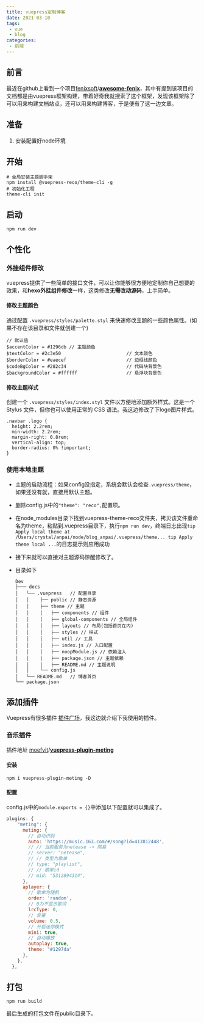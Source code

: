 ```yaml
---
title: vuepress定制博客
date: 2021-03-10
tags:
 - vue
 - blog
categories:
 - 前端
---
```

## 前言

最近在github上看到一个项目[fenixsoft](https://github.com/fenixsoft)/**[awesome-fenix](https://github.com/fenixsoft/awesome-fenix)**，其中有提到该项目的文档都是由vuepress框架构建，带着好奇我就搜索了这个框架，发现该框架除了可以用来构建文档站点，还可以用来构建博客，于是便有了这一边文章。

## 准备

1. 安装配置好node环境

## 开始

```shell
# 全局安装主题脚手架
npm install @vuepress-reco/theme-cli -g
# 初始化工程
theme-cli init
```

## 启动

```shell
npm run dev
```

## 个性化

### 外挂组件修改

vuepress提供了一些简单的接口文件，可以让你能够很方便地定制你自己想要的效果，和**hexo外挂组件修改**一样，这类修改**无需改动源码**，上手简单。

#### 修改主题颜色

通过配置 `.vuepress/styles/palette.styl` 来快速修改主题的一些颜色属性。(如果不存在该目录和文件就创建一个)

```stylus
// 默认值
$accentColor = #1296db // 主题颜色
$textColor = #2c3e50                        // 文本颜色
$borderColor = #eaecef                      // 边框线颜色
$codeBgColor = #282c34                      // 代码块背景色
$backgroundColor = #ffffff                  // 悬浮块背景色
```

#### 修改主题样式

创建一个 `.vuepress/styles/index.styl` 文件以方便地添加额外样式。这是一个 Stylus 文件，但你也可以使用正常的 CSS 语法。我这边修改了下logo图片样式。

```stylus
.navbar .logo {
  height: 2.2rem;
  min-width: 2.2rem;
  margin-right: 0.8rem;
  vertical-align: top;
  border-radius: 0% !important;
}
```

### 使用本地主题

- 主题的启动流程：如果config没指定，系统会默认会检查`.vuepress/theme`，如果还没有就，直接用默认主题。

- 删除config.js中的`"theme": "reco",`配置项。

- 在node_modules目录下找到vuepress-theme-reco文件夹，拷贝该文件重命名为theme，粘贴到.vuepress目录下，执行`npm run dev`，终端日志出现`tip Apply local theme at /Users/crystal/anpai/node/blog_anpai/.vuepress/theme...
  tip Apply theme local ...`的日志提示则应用成功

- 接下来就可以直接对主题源码惊醒修改了。

- 目录如下

  ```
  Dev
  ├─── docs
  │   └── .vuepress   // 配置目录
  │   │    ├── public // 静态资源
  │   │    ├── theme // 主题
  │   │    │   ├── components // 组件
  │   │    │   ├── global-components // 全局组件
  │   │    │   ├── layouts // 布局(包括首页在内)
  │   │    │   ├── styles // 样式
  │   │    │   ├── util // 工具
  │   │    │   ├── index.js // 入口配置
  │   │    │   ├── noopModule.js // 依赖注入
  │   │    │   ├── package.json // 主题依赖
  │   │    │   ├── README.md // 主题说明
  │   │    └── config.js
  │   └── README.md   // 博客首页
  └── package.json
  ```

## 添加插件

Vuepress有很多插件 [插件广场](https://vuepress-theme-reco.recoluan.com/views/other/recommend.html)，我这边就介绍下我使用的插件。

### 音乐插件

插件地址 [moefyit](https://github.com/moefyit)/**[vuepress-plugin-meting](https://github.com/moefyit/vuepress-plugin-meting)**

#### 安装

```shell
npm i vuepress-plugin-meting -D
```

#### 配置

config.js中的`module.exports = {}`中添加以下配置就可以集成了。

```javascript
plugins: {
    "meting": {
      meting: {
        // 自动识别
        auto: 'https://music.163.com/#/song?id=413812448',
        // // 当前服务为netease -> 网易
        // server: "netease",
        // // 类型为歌单
        // type: "playlist",
        // // 歌单id
        // mid: "5312894314",
      },
      aplayer: {
        // 歌单为随机
        order: 'random',
        // 0为不显示歌词
        lrcType: 0,
        // 音量
        volume: 0.5,
        // 开启迷你模式
        mini: true,
        // 自动播放
        autoplay: true,
        theme: "#1297da"
      },
    },
  },
```

## 打包

```shell
npm run build
```

最后生成的打包文件在public目录下。





